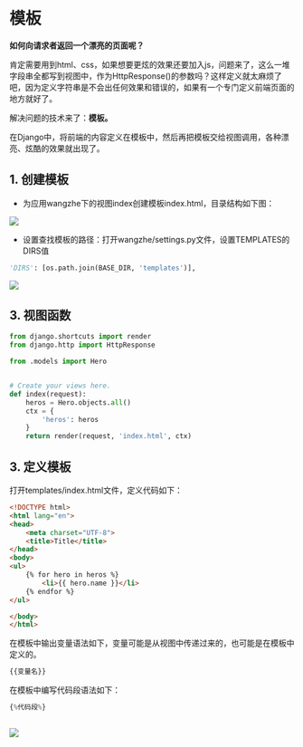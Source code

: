 # 模板

**如何向请求者返回一个漂亮的页面呢？**

肯定需要用到html、css，如果想要更炫的效果还要加入js，问题来了，这么一堆字段串全都写到视图中，作为HttpResponse()的参数吗？这样定义就太麻烦了吧，因为定义字符串是不会出任何效果和错误的，如果有一个专门定义前端页面的地方就好了。

解决问题的技术来了：**模板。**

在Django中，将前端的内容定义在模板中，然后再把模板交给视图调用，各种漂亮、炫酷的效果就出现了。

## 1. 创建模板
- 为应用wangzhe下的视图index创建模板index.html，目录结构如下图：

![](http://tp.jikedaohang.com/20191114220702_e0JERo_Screenshot.jpeg)

- 设置查找模板的路径：打开wangzhe/settings.py文件，设置TEMPLATES的DIRS值

```python 
'DIRS': [os.path.join(BASE_DIR, 'templates')],
```

![](http://tp.jikedaohang.com/20191114220730_QKltwd_Screenshot.jpeg)

## 3. 视图函数

```python
from django.shortcuts import render
from django.http import HttpResponse

from .models import Hero


# Create your views here.
def index(request):
    heros = Hero.objects.all()
    ctx = {
        'heros': heros
    }
    return render(request, 'index.html', ctx)

```



## 3. 定义模板



打开templates/index.html文件，定义代码如下：
```html 
<!DOCTYPE html>
<html lang="en">
<head>
    <meta charset="UTF-8">
    <title>Title</title>
</head>
<body>
<ul>
    {% for hero in heros %}
        <li>{{ hero.name }}</li>
    {% endfor %}
</ul>

</body>
</html>
```

在模板中输出变量语法如下，变量可能是从视图中传递过来的，也可能是在模板中定义的。
```python
{{变量名}}
```
在模板中编写代码段语法如下：
```python
{%代码段%}
```

## 
![](http://tp.jikedaohang.com/20191114221015_bPLweJ_Screenshot.jpeg)


